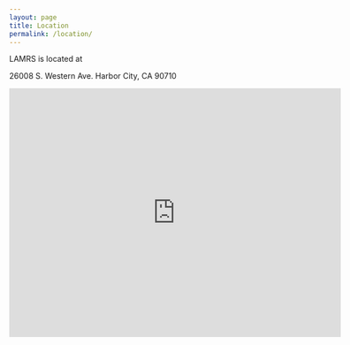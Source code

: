 ```yaml
---
layout: page
title: Location
permalink: /location/
---
```


LAMRS is located at

26008 S. Western Ave. Harbor City, CA 90710

<iframe src="https://www.google.com/maps/embed?pb=!1m18!1m12!1m3!1d3315.9996280923547!2d-118.3103592226145!3d33.7865077732583!2m3!1f0!2f0!3f0!3m2!1i1024!2i768!4f13.1!3m3!1m2!1s0x80dd4a73220f4517%3A0x53657e2e3de4dc7f!2s26008%20S%20Western%20Ave%2C%20Harbor%20City%2C%20CA%2090710!5e0!3m2!1sen!2sus!4v1686154118322!5m2!1sen!2sus" width="600" height="450" style="border:0;" allowfullscreen="" loading="lazy" referrerpolicy="no-referrer-when-downgrade"></iframe>

